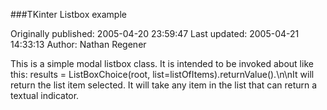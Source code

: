 ###TKinter Listbox example

Originally published: 2005-04-20 23:59:47
Last updated: 2005-04-21 14:33:13
Author: Nathan Regener

This is a simple modal listbox class. It is intended to be invoked about like this: results = ListBoxChoice(root, list=listOfItems).returnValue().\n\nIt will return the list item selected. It will take any item in the list that can return a textual indicator.